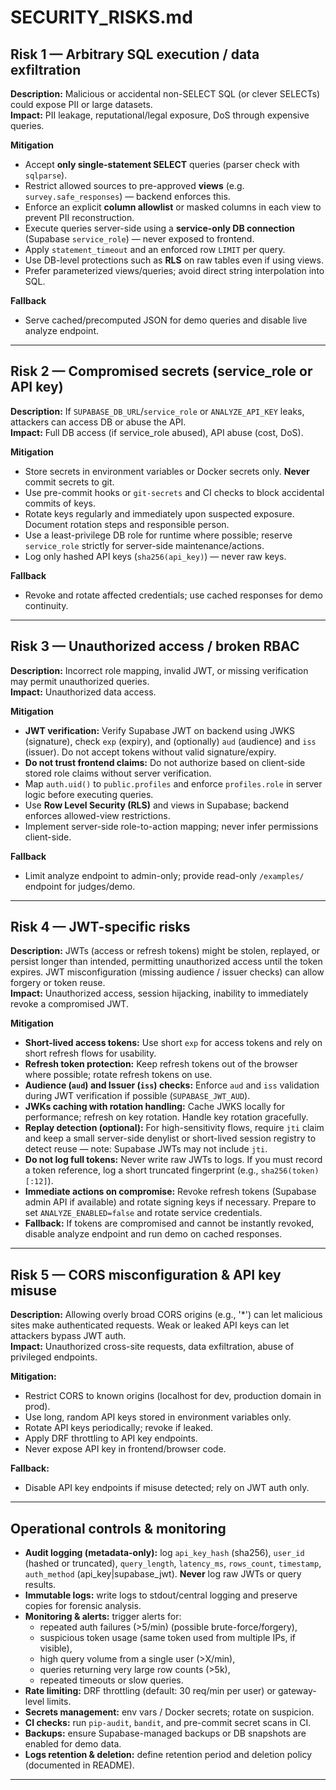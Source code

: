 # SECURITY_RISKS.md

## Risk 1 — Arbitrary SQL execution / data exfiltration
**Description:** Malicious or accidental non-SELECT SQL (or clever SELECTs) could expose PII or large datasets.  
**Impact:** PII leakage, reputational/legal exposure, DoS through expensive queries.

**Mitigation**
- Accept **only single-statement SELECT** queries (parser check with `sqlparse`).
- Restrict allowed sources to pre-approved **views** (e.g. `survey.safe_responses`) — backend enforces this.
- Enforce an explicit **column allowlist** or masked columns in each view to prevent PII reconstruction.
- Execute queries server-side using a **service-only DB connection** (Supabase `service_role`) — never exposed to frontend.
- Apply `statement_timeout` and an enforced row `LIMIT` per query.
- Use DB-level protections such as **RLS** on raw tables even if using views.
- Prefer parameterized views/queries; avoid direct string interpolation into SQL.

**Fallback**
- Serve cached/precomputed JSON for demo queries and disable live analyze endpoint.

---

## Risk 2 — Compromised secrets (service_role or API key)
**Description:** If `SUPABASE_DB_URL`/`service_role` or `ANALYZE_API_KEY` leaks, attackers can access DB or abuse the API.  
**Impact:** Full DB access (if service_role abused), API abuse (cost, DoS).

**Mitigation**
- Store secrets in environment variables or Docker secrets only. **Never** commit secrets to git.
- Use pre-commit hooks or `git-secrets` and CI checks to block accidental commits of keys.
- Rotate keys regularly and immediately upon suspected exposure. Document rotation steps and responsible person.
- Use a least-privilege DB role for runtime where possible; reserve `service_role` strictly for server-side maintenance/actions.
- Log only hashed API keys (`sha256(api_key)`) — never raw keys.

**Fallback**
- Revoke and rotate affected credentials; use cached responses for demo continuity.

---

## Risk 3 — Unauthorized access / broken RBAC 
**Description:** Incorrect role mapping, invalid JWT, or missing verification may permit unauthorized queries.  
**Impact:** Unauthorized data access.

**Mitigation**
- **JWT verification:** Verify Supabase JWT on backend using JWKS (signature), check `exp` (expiry), and (optionally) `aud` (audience) and `iss` (issuer). Do not accept tokens without valid signature/expiry.
- **Do not trust frontend claims:** Do not authorize based on client-side stored role claims without server verification.
- Map `auth.uid()` to `public.profiles` and enforce `profiles.role` in server logic before executing queries.
- Use **Row Level Security (RLS)** and views in Supabase; backend enforces allowed-view restrictions.
- Implement server-side role-to-action mapping; never infer permissions client-side.

**Fallback**
- Limit analyze endpoint to admin-only; provide read-only `/examples/` endpoint for judges/demo.

---

## Risk 4 — JWT-specific risks
**Description:** JWTs (access or refresh tokens) might be stolen, replayed, or persist longer than intended, permitting unauthorized access until the token expires. JWT misconfiguration (missing audience / issuer checks) can allow forgery or token reuse.  
**Impact:** Unauthorized access, session hijacking, inability to immediately revoke a compromised JWT.

**Mitigation**
- **Short-lived access tokens:** Use short `exp` for access tokens and rely on short refresh flows for usability.
- **Refresh token protection:** Keep refresh tokens out of the browser where possible; rotate refresh tokens on use.
- **Audience (`aud`) and Issuer (`iss`) checks:** Enforce `aud` and `iss` validation during JWT verification if possible (`SUPABASE_JWT_AUD`).
- **JWKs caching with rotation handling:** Cache JWKS locally for performance; refresh on key rotation. Handle key rotation gracefully.
- **Replay detection (optional):** For high-sensitivity flows, require `jti` claim and keep a small server-side denylist or short-lived session registry to detect reuse — note: Supabase JWTs may not include `jti`.
- **Do not log full tokens:** Never write raw JWTs to logs. If you must record a token reference, log a short truncated fingerprint (e.g., `sha256(token)[:12]`).
- **Immediate actions on compromise:** Revoke refresh tokens (Supabase admin API if available) and rotate signing keys if necessary. Prepare to set `ANALYZE_ENABLED=false` and rotate service credentials.
- **Fallback:** If tokens are compromised and cannot be instantly revoked, disable analyze endpoint and run demo on cached responses.

---

## Risk 5 — CORS misconfiguration & API key misuse
**Description:** Allowing overly broad CORS origins (e.g., '*') can let malicious sites make authenticated requests. Weak or leaked API keys can let attackers bypass JWT auth.  
**Impact:** Unauthorized cross-site requests, data exfiltration, abuse of privileged endpoints.

**Mitigation:**
- Restrict CORS to known origins (localhost for dev, production domain in prod).
- Use long, random API keys stored in environment variables only.
- Rotate API keys periodically; revoke if leaked.
- Apply DRF throttling to API key endpoints.
- Never expose API key in frontend/browser code.

**Fallback:**
- Disable API key endpoints if misuse detected; rely on JWT auth only.

---


## Operational controls & monitoring 
- **Audit logging (metadata-only):** log `api_key_hash` (sha256), `user_id` (hashed or truncated), `query_length`, `latency_ms`, `rows_count`, `timestamp`, `auth_method` (api_key|supabase_jwt). **Never** log raw JWTs or query results.
- **Immutable logs:** write logs to stdout/central logging and preserve copies for forensic analysis.
- **Monitoring & alerts:** trigger alerts for:
  - repeated auth failures (>5/min) (possible brute-force/forgery),
  - suspicious token usage (same token used from multiple IPs, if visible),
  - high query volume from a single user (>X/min),
  - queries returning very large row counts (>5k),
  - repeated timeouts or slow queries.
- **Rate limiting:** DRF throttling (default: 30 req/min per user) or gateway-level limits.
- **Secrets management:** env vars / Docker secrets; rotate on suspicion.
- **CI checks:** run `pip-audit`, `bandit`, and pre-commit secret scans in CI.
- **Backups:** ensure Supabase-managed backups or DB snapshots are enabled for demo data.
- **Logs retention & deletion:** define retention period and deletion policy (documented in README).

---

